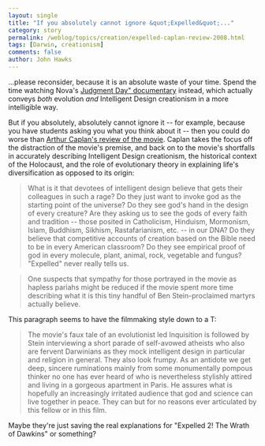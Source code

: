 ```yaml
---
layout: single 
title: "If you absolutely cannot ignore &quot;Expelled&quot;..." 
category: story
permalink: /weblog/topics/creation/expelled-caplan-review-2008.html
tags: [Darwin, creationism] 
comments: false 
author: John Hawks 
---
```



<p>
...please reconsider, because it is an absolute waste of your time. Spend the time watching Nova's <a href="http://johnhawks.net/weblog/topics/creation/judgment_day_nova_2007.html">Judgment Day" documentary</a> instead, which actually conveys <i>both</i> evolution <i>and</i> Intelligent Design creationism in a more intelligible way. 
</p>

<p>
But if you absolutely, absolutely cannot ignore it -- for example, because you have students asking you what you think about it -- then you could do worse than <a href="http://www.msnbc.msn.com/id/24239755/">Arthur Caplan's review of the movie</a>. Caplan takes the focus off the distraction of the movie's premise, and back on to the movie's shortfalls in accurately describing Intelligent Design creationism, the historical context of the Holocaust, and the role of evolutionary theory in explaining life's diversification as opposed to its origin: 
</p>

<blockquote>What is it that devotees of intelligent design believe that gets their colleagues in such a rage? Do they just want to invoke god as the starting point of the universe? Do they see god's hand in the design of every creature? Are they asking us to see the gods of every faith and tradition -- those posited in Catholicism, Hinduism, Mormonism, Islam, Buddhism, Sikhism, Rastafarianism, etc. -- in our DNA? Do they believe that competitive accounts of creation based on the Bible need to be in every American classroom? Do they see empirical proof of god in every molecule, plant, animal, rock, vegetable and fungus? "Expelled" never really tells us.</blockquote>

<blockquote>One suspects that sympathy for those portrayed in the movie as hapless pariahs might be reduced if the movie spent more time describing what it is this tiny handful of Ben Stein-proclaimed martyrs actually believe.</blockquote>

<p>
This paragraph seems to have the filmmaking style down to a T:
</p>

<blockquote>The movie's faux tale of an evolutionist led Inquisition is followed by Stein interviewing a short parade of self-avowed atheists who also are fervent Darwinians as they mock intelligent design in particular and religion in general. They also look frumpy. As an antidote we get deep, sincere ruminations mainly from some monumentally pompous thinker no one has ever heard of who is nevertheless stylishly attired and living in a gorgeous apartment in Paris. He assures what is hopefully an increasingly irritated audience that god and science can live together in peace. They can but for no reasons ever articulated by this fellow or in this film. </blockquote>

<p>
Maybe they're just saving the real explanations for "Expelled 2! The Wrath of Dawkins" or something? 
</p>

